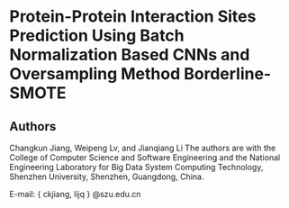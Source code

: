 # Protein-Protein Interaction Sites Prediction Using Batch Normalization Based CNNs and Oversampling Method Borderline-SMOTE
## Authors
Changkun Jiang, Weipeng Lv, and Jianqiang Li
The authors are with the College of Computer Science and Software Engineering and the National Engineering Laboratory for Big Data System Computing Technology, Shenzhen University, Shenzhen, Guangdong, China.

E-mail: { ckjiang, lijq } @szu.edu.cn
